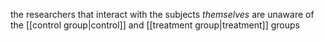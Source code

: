 the researchers that interact with the subjects *themselves* are unaware of the [[control group|control]] and [[treatment group|treatment]] groups